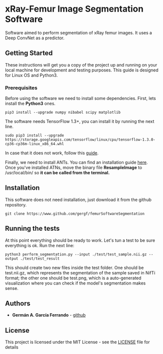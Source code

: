 # xRay-Femur Image Segmentation Software 

Software aimed to perform segmentation of xRay femur images. It uses a Deep ConvNet as a predictor. 


## Getting Started

These instructions will get you a copy of the project up and running on your local machine for development and testing purposes. This guide is designed for Linux OS and Python3.

### Prerequisites

Before using the software we need to install some dependencies. First, lets install the **Python3** ones. 

```
pip3 install --upgrade numpy nibabel scipy matplotlib 
```

The software needs TensorFlow 1.3+, you can install it by running the next line. 
```
sudo pip3 install --upgrade https://storage.googleapis.com/tensorflow/linux/cpu/tensorflow-1.3.0-cp36-cp36m-linux_x86_64.whl 
```
In case that it does not work, follow this [guide](https://www.tensorflow.org/install/).

Finally, we need to install ANTs. You can find an installation guide [here](http://stnava.github.io/ANTs/). Once you've installed ATNs, move the binary file **ResampleImage** to /usr/local/bin/ so **it can be called from the terminal.**  


## Installation

This software does not need installation, just download it from the github repository.
```
git clone https://www.github.com/gergf/femurSoftwareSegmentation
```


## Running the tests

At this point everything should be ready to work. Let's tun a test to be sure everything is ok. Run the next line: 
```
python3 perform_segmentation.py --input ./test/test_sample.nii.gz --output ./test/test_result
```
This should create two new files inside the test folder. One should be test.nii.gz, which represents the segmentation of the sample saved in NifTi format; the other one should be test.png, which is a auto-generated visualization where you can check if the model's segmentation makes sense. 

## Authors

* **Germán A. García Ferrando** -  [github](https://github.com/gergf)


## License

This project is licensed under the MIT License - see the [LICENSE](LICENSE) file for details
 
